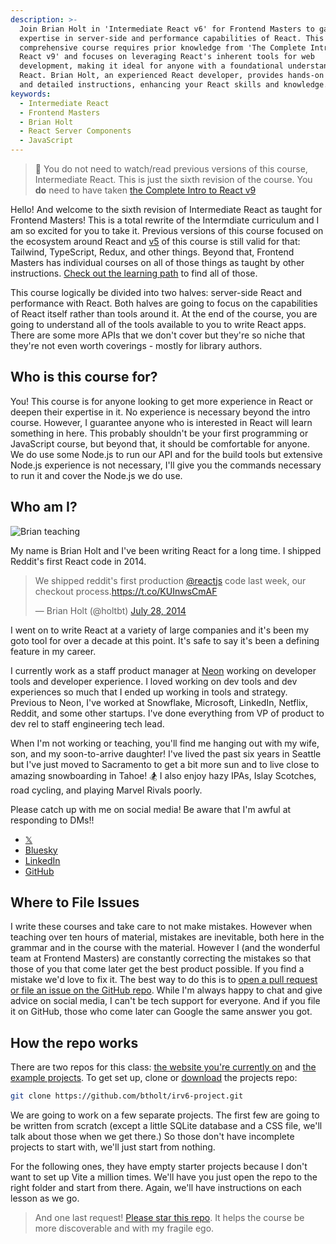 ```yaml
---
description: >-
  Join Brian Holt in 'Intermediate React v6' for Frontend Masters to gain
  expertise in server-side and performance capabilities of React. This
  comprehensive course requires prior knowledge from 'The Complete Intro to
  React v9' and focuses on leveraging React's inherent tools for web
  development, making it ideal for anyone with a foundational understanding of
  React. Brian Holt, an experienced React developer, provides hands-on projects
  and detailed instructions, enhancing your React skills and knowledge.
keywords:
  - Intermediate React
  - Frontend Masters
  - Brian Holt
  - React Server Components
  - JavaScript
---
```

> 🚨 You do not need to watch/read previous versions of this course, Intermediate React. This is just the sixth revision of the course. You **do** need to have taken [the Complete Intro to React v9][v9]

Hello! And welcome to the sixth revision of Intermediate React as taught for Frontend Masters! This is a total rewrite of the Intermdiate curriculum and I am so excited for you to take it. Previous versions of this course focused on the ecosystem around React and [v5][v5] of this course is still valid for that: Tailwind, TypeScript, Redux, and other things. Beyond that, Frontend Masters has individual courses on all of those things as taught by other instructions. [Check out the learning path][path] to find all of those.

This course logically be divided into two halves: server-side React and performance with React. Both halves are going to focus on the capabilities of React itself rather than tools around it. At the end of the course, you are going to understand all of the tools available to you to write React apps. There are some more APIs that we don't cover but they're so niche that they're not even worth coverings - mostly for library authors.

## Who is this course for?

You! This course is for anyone looking to get more experience in React or deepen their expertise in it. No experience is necessary beyond the intro course. However, I guarantee anyone who is interested in React will learn something in here. This probably shouldn't be your first programming or JavaScript course, but beyond that, it should be comfortable for anyone. We do use some Node.js to run our API and for the build tools but extensive Node.js experience is not necessary, I'll give you the commands necessary to run it and cover the Node.js we do use.

## Who am I?

![Brian teaching](/images/social-share-cover.jpg)

My name is Brian Holt and I've been writing React for a long time. I shipped Reddit's first React code in 2014.

<blockquote class="twitter-tweet" data-dnt="true" data-theme="light"><p lang="en" dir="ltr">We shipped reddit&#39;s first production <a href="https://twitter.com/reactjs?ref_src=twsrc%5Etfw">@reactjs</a> code last week, our checkout process.<a href="https://t.co/KUInwsCmAF">https://t.co/KUInwsCmAF</a></p>&mdash; Brian Holt (@holtbt) <a href="https://twitter.com/holtbt/status/493852312604254208?ref_src=twsrc%5Etfw">July 28, 2014</a></blockquote> <script async src="https://platform.twitter.com/widgets.js" charset="utf-8"></script>

I went on to write React at a variety of large companies and it's been my goto tool for over a decade at this point. It's safe to say it's been a defining feature in my career.

I currently work as a staff product manager at [Neon][neon] working on developer tools and developer experience. I loved working on dev tools and dev experiences so much that I ended up working in tools and strategy. Previous to Neon, I've worked at Snowflake, Microsoft, LinkedIn, Netflix, Reddit, and some other startups. I've done everything from VP of product to dev rel to staff engineering tech lead.

When I'm not working or teaching, you'll find me hanging out with my wife, son, and my soon-to-arrive daughter! I've lived the past six years in Seattle but I've just moved to Sacramento to get a bit more sun and to live close to amazing snowboarding in Tahoe! 🏂 I also enjoy hazy IPAs, Islay Scotches, road cycling, and playing Marvel Rivals poorly.

Please catch up with me on social media! Be aware that I'm awful at responding to DMs!!

- [𝕏][x]
- [Bluesky][bs]
- [LinkedIn][li]
- [GitHub][gh]

## Where to File Issues

I write these courses and take care to not make mistakes. However when teaching over ten hours of material, mistakes are inevitable, both here in the grammar and in the course with the material. However I (and the wonderful team at Frontend Masters) are constantly correcting the mistakes so that those of you that come later get the best product possible. If you find a mistake we'd love to fix it. The best way to do this is to [open a pull request or file an issue on the GitHub repo][issues]. While I'm always happy to chat and give advice on social media, I can't be tech support for everyone. And if you file it on GitHub, those who come later can Google the same answer you got.

## How the repo works

There are two repos for this class: [the website you're currently on][site] and [the example projects][projects]. To get set up, clone or [download][zip] the projects repo:

```bash
git clone https://github.com/btholt/irv6-project.git
```

We are going to work on a few separate projects. The first few are going to be written from scratch (except a little SQLite database and a CSS file, we'll talk about those when we get there.) So those don't have incomplete projects to start with, we'll just start from nothing.

For the following ones, they have empty starter projects because I don't want to set up Vite a million times. We'll have you just open the repo to the right folder and start from there. Again, we'll have instructions on each lesson as we go.

> And one last request! [Please star this repo][site]. It helps the course be more discoverable and with my fragile ego.

[x]: https://twitter.com/holtbt
[bs]: https://bsky.app/profile/brianholt.me
[li]: https://www.linkedin.com/in/btholt/
[gh]: https://github.com/btholt
[site]: https://github.com/btholt/intermediate-react-v6
[projects]: https://github.com/btholt/irv6-project
[issues]: https://github.com/btholt/irv6-project/issues
[neon]: https://neon.tech/
[zip]: https://github.com/btholt/irv6-project/archive/refs/heads/main.zip
[v9]: https://frontendmasters.com/courses/complete-react-v9/
[v5]: https://frontendmasters.com/courses/intermediate-react-v5/
[path]: https://frontendmasters.com/learn/react/
